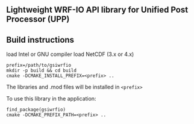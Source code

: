 Lightweight WRF-IO API library for Unified Post Processor (UPP)
---------------------------------------------------------------

## Build instructions

load Intel or GNU compiler
load NetCDF (3.x or 4.x)

```
prefix=/path/to/gsiwrfio
mkdir -p build && cd build
cmake -DCMAKE_INSTALL_PREFIX=<prefix> ..
```

The libraries and .mod files will be installed in `<prefix>`

To use this library in the application:
```
find_package(gsiwrfio)
cmake -DCMAKE_PREFIX_PATH=<prefix> ..
```
